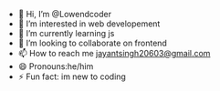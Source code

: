 - 👋 Hi, I’m @Lowendcoder
- 👀 I’m interested in web developement
- 🌱 I’m currently learning js
- 💞️ I’m looking to collaborate on frontend
- 📫 How to reach me jayantsingh20603@gmail.com
- 😄 Pronouns:he/him
- ⚡ Fun fact: im new to coding

<!---
Lowendcoder/Lowendcoder is a ✨ special ✨ repository because its `README.md` (this file) appears on your GitHub profile.
You can click the Preview link to take a look at your changes.
--->
